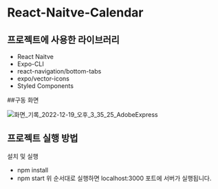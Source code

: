 # React-Naitve-Calendar

## 프로젝트에 사용한 라이브러리
- React Naitve
- Expo-CLI
- react-navigation/bottom-tabs
- expo/vector-icons
- Styled Components

##구동 화면

![화면_기록_2022-12-19_오후_3_35_25_AdobeExpress](https://user-images.githubusercontent.com/104752645/208364031-4f23653a-a7e8-4fff-81ac-fbdc1f8bd226.gif)

## 프로젝트 실행 방법 
설치 및 실행
- npm install
- npm start
위 순서대로 실행하면 localhost:3000 포트에 서버가 실행됩니다.
